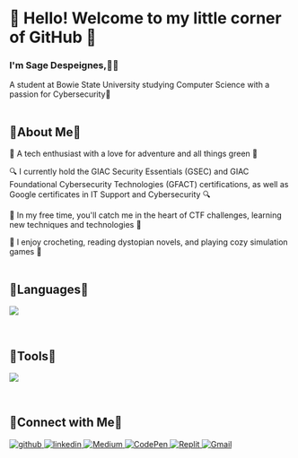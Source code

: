 # 🌸 Hello! Welcome to my little corner of GitHub 🌼
### I'm Sage Despeignes,👩‍💻
  
A student at Bowie State University studying Computer Science with a passion for Cybersecurity🌱  
<br/>  

## 🌷About Me🌷 
  

🌿 A tech enthusiast with a love for adventure and all things green 🌿

🔍 I currently hold the GIAC Security Essentials (GSEC) and GIAC Foundational Cybersecurity Technologies (GFACT) certifications, as well as Google certificates in IT Support and Cybersecurity 🔍

🍵 In my free time, you'll catch me in the heart of CTF challenges, learning new techniques and technologies 🍵

🏡 I enjoy crocheting, reading dystopian novels, and playing cozy simulation games 🏡  
<br/> 

## 🌻Languages🌻
<p align="left">
  <a href="https://skillicons.dev">
    <img src="https://skillicons.dev/icons?i=c,py,java,js,html,css,bash,powershell,md,latex" />
  </a>
</p>
<br/>

## 🌺Tools🌺
<p align="left">
  <a href="https://skillicons.dev">
    <img src="https://skillicons.dev/icons?i=git,docker,linux,kali,vscode,idea," />
  </a>
</p>
<br/>

## 🌾Connect with Me🌾  
<a href="https://github.com/saged0" target="_blank">
<img src=https://img.shields.io/badge/github-%2324292e.svg?&style=for-the-badge&logo=github&logoColor=white alt=github style="margin-bottom: 5px;" />
</a>

<a href="https://linkedin.com/in/sage-despeignes" target="_blank">
<img src=https://img.shields.io/badge/linkedin-%231E77B5.svg?&style=for-the-badge&logo=linkedin&logoColor=white alt=linkedin style="margin-bottom: 5px;" />
</a> 

<a href="https://medium.com/@sagemd" target="_blank">
  <img src="https://img.shields.io/badge/Medium-12100E?style=for-the-badge&logo=medium&logoColor=white" alt="Medium" />
</a>

<a href="https://codepen.io/Sagemd" target="_blank">
  <img src="https://img.shields.io/badge/Codepen-000000?style=for-the-badge&logo=codepen&logoColor=white" alt="CodePen" />
</a>

<a href="https://replit.com/@Saged0" target="_blank">
  <img src="https://img.shields.io/badge/replit-667881?style=for-the-badge&logo=replit&logoColor=white" alt="Replit" />
</a>

<a href="mailto:despeignes.sage@gmail.com" target="_blank">
  <img src="https://img.shields.io/badge/Gmail-D14836?style=for-the-badge&logo=gmail&logoColor=white" alt="Gmail" style="margin-bottom: 5px;" />
</a>
<br />

